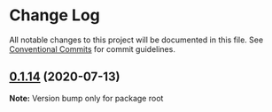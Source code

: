 # Change Log

All notable changes to this project will be documented in this file.
See [Conventional Commits](https://conventionalcommits.org) for commit guidelines.

## [0.1.14](https://github.com-johnwalley/johnwalley/compare-image-slider/compare/v0.1.13...v0.1.14) (2020-07-13)

**Note:** Version bump only for package root
